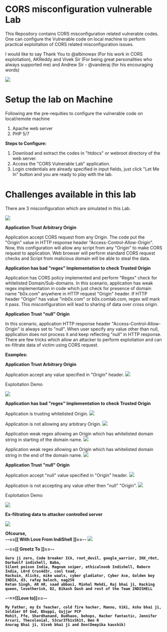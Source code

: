 
# CORS misconfiguration vulnerable Lab
This Repository contains CORS misconfiguration related vulnerable codes. One can configure the Vulnerable code on local machine to perform practical exploitation of CORS related misconfiguration issues.

I would like to say Thank You to @albinowax (For his work in CORS exploitation), AKReddy and Vivek Sir (For being great personalities who always supported me) and Andrew Sir - @vanderaj (for his encouraging words)

![](https://raw.githubusercontent.com/incredibleindishell/CORS_vulnerable_Lab-Without_Database/main/images/lab_login.png)

# Setup the lab on Machine
Following are the pre-requities to configure the vulnerable code on local/remote machine

  1. Apache web server
  2. PHP 5/7
  

<b>Steps to Configure:</b>

1. Download and extract the codes in "htdocs" or webroot  directory of the web server.
2. Access the "CORS Vulnerable Lab" application.
3. Login credentials are already specified in input fields, just click "Let Me In" button and you are ready to play with the lab. 


# Challenges available in this lab
There are 3 misconfiguration which are simulated in this Lab. 

![](https://raw.githubusercontent.com/incredibleindishell/CORS-vulnerable-Lab/master/images/lab.png)

<b>Application Trust Arbitrary Origin</b>

Application accept CORS request from any Origin. The code put the "Origin" value in HTTP response header "Access-Control-Allow-Origin". Now, this configuration will allow any script from any "Origin" to make CORS request to application. Web browser will perform standard CORS request checks and Script from malicious domain will be able to steal the data. 

<b>Application has bad "regex" Implementation to check Trusted Origin</b>

Application has CORS policy implemented and perform "Regex" check for whitelisted Domain/Sub-domains. In this scenario, application has weak regex implementation in code which just check for presence of domain name "b0x.com" anywhere in HTTP request "Origin" header. If HTTP header "Origin" has value "inb0x.com" or b0x.comlab.com, regex will mark it pass. This misconfiguration will lead to sharing of data over cross origin. 

<b>Application Trust "null" Origin</b>

In this scenario, application HTTP response header "Access-Control-Allow-Origin" is always set to "null". When user specify any value other than null, application does not process it and keep reflecting "null" in HTTP response. There are few tricks which allow an attacker to perform exploitation and can ex-filtrate data of victim using CORS request. 

<b>Examples:</b>

<b>Application Trust Arbitrary Origin</b>

Application accept any value specified in "Origin" header.
![](https://raw.githubusercontent.com/incredibleindishell/CORS-vulnerable-Lab/master/images/arbitrary_origin.png)

Exploitation Demo

![](https://github.com/incredibleindishell/CORS-vulnerable-Lab/blob/master/POCs/CORS_policy_arbitrary_origin_exploit.gif)

<b>Application has bad "regex" Implementation to check Trusted Origin</b>

Application is trusting whitelisted Origin.
![](https://raw.githubusercontent.com/incredibleindishell/CORS-vulnerable-Lab/master/images/bad_regex%201.png)

Application is not allowing any arbitrary Origin.
![](https://raw.githubusercontent.com/incredibleindishell/CORS-vulnerable-Lab/master/images/bad_regex%202.png)

Application weak regex allowing an Origin which has whitelisted domain string in starting of the domain name.
![](https://raw.githubusercontent.com/incredibleindishell/CORS-vulnerable-Lab/master/images/bad_regex%203.png)

Application weak regex allowing an Origin which has whitelisted domain string in the end of the domain name.
![](https://raw.githubusercontent.com/incredibleindishell/CORS-vulnerable-Lab/master/images/bad_regex%204.png)

<b>Application Trust "null" Origin</b>

Application accept "null" value specified in "Origin" header.
![](https://raw.githubusercontent.com/incredibleindishell/CORS-vulnerable-Lab/master/images/null_origin%202.png)

Application is not accepting any value other then "null" "Origin".
![](https://raw.githubusercontent.com/incredibleindishell/CORS-vulnerable-Lab/master/images/null_origin%202.png)

Exploitation Demo

![](https://github.com/incredibleindishell/CORS-vulnerable-Lab/blob/master/POCs/CORS_policy_null_origin_exploit_chrome.gif)

<b> Ex-filtrating data to attacker controlled server

![](https://github.com/incredibleindishell/CORS-vulnerable-Lab/blob/master/POCs/Data%20ex-filtration.gif)

Ofcourse, 
<br><b>--==[[ With Love From IndiShell ]]==--</b> <img src="https://web.archive.org/web/20140704135452/freesmileys.org/smileys/smiley-flag010.gif">



--==[[ Greetz To ]]==--

	Guru ji zero, Code breaker ICA, root_devil, google_warrior, INX_r0ot, Darkwolf indishell, Baba,
	Silent poison India, Magnum sniper, ethicalnoob Indishell, Reborn India, L0rd Crus4d3r, cool toad,
	Hackuin, Alicks, mike waals, cyber gladiator, Cyber Ace, Golden boy INDIA, d3, rafay baloch, nag256
	Ketan Singh, AR AR, saad abbasi, Minhal Mehdi, Raj bhai ji, Hacking queen, lovetherisk, D2, Bikash Dash and rest of the Team INDISHELL

--==[[Love to]]==--

	My Father, my Ex Teacher, cold fire hacker, Mannu, ViKi, Ashu bhai ji, Soldier Of God, Bhuppi, Gujjar PCP
	Mohit, Ffe, Shardhanand, Budhaoo, bohops, Hacker fantastic, Jennifer Arcuri, Thecolonial, S3cur3Th1sSh1t, Ben R 
	Anurag Bhai ji, Vivek bhai ji and Don(Deepika kaushik)

